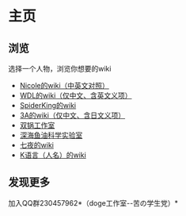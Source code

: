 ﻿主页
===================================

浏览
-----------------------------------
选择一个人物，浏览你想要的wiki
* [Nicole的wiki（中英文对照）](https://github.com/sg-first/Doge_Quotations/blob/master/Nicole_wiki.md)
* [WDL的wiki（仅中文、含英文义项）](https://github.com/sg-first/Doge_Quotations/blob/master/WDL_wiki.md)
* [SpiderKing的wiki](https://github.com/sg-first/Doge_Quotations/blob/master/spiderking_wiki.md)
* [3A的wiki（仅中文、含日文义项）](https://github.com/sg-first/Doge_Quotations/blob/master/3A_wiki.md)
* [双锅工作室](https://github.com/sg-first/Doge_Quotations/blob/master/sg-studio.md)
* [深海鱼油科学实验室](https://github.com/sg-first/Doge_Quotations/blob/master/lab/sg-lab.md)
* [七夜的wiki](https://github.com/sg-first/Doge_Quotations/blob/master/qiye_wiki.md)
* [K语言（人名）的wiki](https://github.com/sg-first/Doge_Quotations/blob/master/klang_wiki.md)

发现更多
-----------------------------------
加入QQ群230457962*（doge工作室--苦の学生党）*
